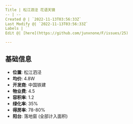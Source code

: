 ```yaml
---
Title | 松江泗泾 花语天镜
-- | --
Created @ | `2022-11-13T03:56:33Z`
Last Modify @| `2022-11-13T03:56:33Z`
Labels | ``
Edit @| [here](https://github.com/junxnone/F/issues/25)

---
```

## 基础信息
- **位置**: 松江泗泾
- **均价**: 4.8W
- **开发商**: 中国铁建
- **物业费**: 4.5 
- **容积率**: 1.2
- **绿化率**: 35%
- **得房率**: 78-80%
- **阳台**: 落地窗 (全部计入面积)
